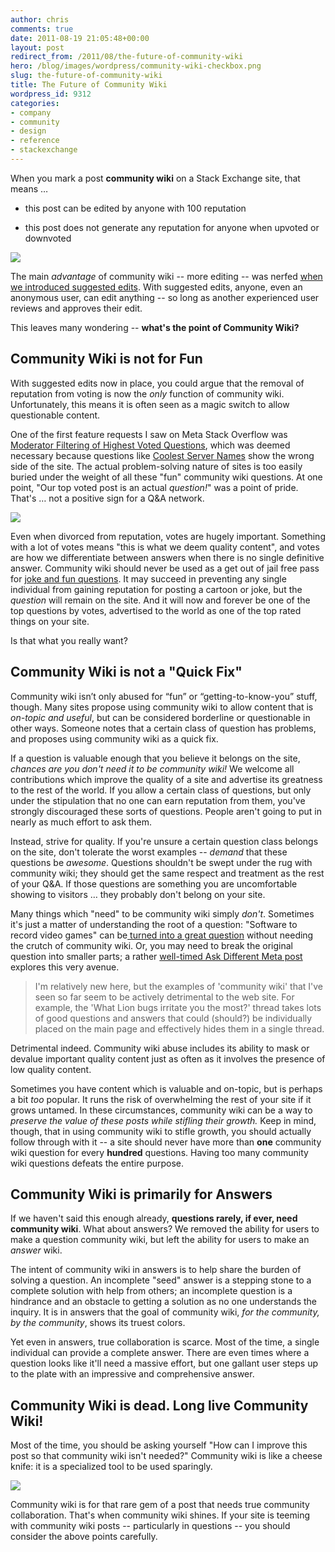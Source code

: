 ```yaml
---
author: chris
comments: true
date: 2011-08-19 21:05:48+00:00
layout: post
redirect_from: /2011/08/the-future-of-community-wiki
hero: /blog/images/wordpress/community-wiki-checkbox.png
slug: the-future-of-community-wiki
title: The Future of Community Wiki
wordpress_id: 9312
categories:
- company
- community
- design
- reference
- stackexchange
---
```


When you mark a post **community wiki** on a Stack Exchange site, that means …



	
  * this post can be edited by anyone with 100 reputation

	
  * this post does not generate any reputation for anyone when upvoted or downvoted



![](/blog/images/wordpress/community-wiki-checkbox.png)

The main _advantage_ of community wiki -- more editing -- was nerfed [when we introduced suggested edits](http://blog.stackoverflow.com/2011/02/suggested-edits-and-edit-review/). With suggested edits, anyone, even an anonymous user, can edit anything -- so long as another experienced user reviews and approves their edit.

This leaves many wondering -- **what's the point of Community Wiki?**


## Community Wiki is not for Fun


With suggested edits now in place, you could argue that the removal of reputation from voting is now the _only_ function of community wiki. Unfortunately, this means it is often seen as a magic switch to allow questionable content.

One of the first feature requests I saw on Meta Stack Overflow was [Moderator Filtering of Highest Voted Questions](//meta.stackoverflow.com/questions/51557/moderator-filtering-of-highest-voted-questions), which was deemed necessary because questions like [Coolest Server Names](http://serverfault.com/questions/45734/the-coolest-server-names) show the wrong side of the site. The actual problem-solving nature of sites is too easily buried under the weight of all these "fun" community wiki questions. At one point, "Our top voted post is an actual _question!_" was a point of pride. That's … not a positive sign for a Q&A network.

![](/blog/images/wordpress/get-out-of-jail-free-card.png)

Even when divorced from reputation, votes are hugely important. Something with a lot of votes means "this is what we deem quality content", and votes are how we differentiate between answers when there is no single definitive answer. Community wiki should never be used as a get out of jail free pass for [joke and fun questions](http://blog.stackoverflow.com/2010/01/stack-overflow-where-we-hate-fun/). It may succeed in preventing any single individual from gaining reputation for posting a cartoon or joke, but the _question_ will remain on the site. And it will now and forever be one of the top questions by votes, advertised to the world as one of the top rated things on your site.

Is that what you really want?


## Community Wiki is not a "Quick Fix"


Community wiki isn’t only abused for “fun” or “getting-to-know-you” stuff, though. Many sites propose using community wiki to allow content that is _on-topic and useful_, but can be considered borderline or questionable in other ways. Someone notes that a certain class of question has problems, and proposes using community wiki as a quick fix.

If a question is valuable enough that you believe it belongs on the site, _chances are you don't need it to be community wiki!_ We welcome all contributions which improve the quality of a site and advertise its greatness to the rest of the world. If you allow a certain class of questions, but only under the stipulation that no one can earn reputation from them, you've strongly discouraged these sorts of questions. People aren't going to put in nearly as much effort to ask them.

Instead, strive for quality. If you're unsure a certain question class belongs on the site, don't tolerate the worst examples -- _demand_ that these questions be _awesome_. Questions shouldn't be swept under the rug with community wiki; they should get the same respect and treatment as the rest of your Q&A. If those questions are something you are uncomfortable showing to visitors … they probably don't belong on your site.

Many things which "need" to be community wiki simply _don't_. Sometimes it's just a matter of understanding the root of a question: "Software to record video games" can be[ turned into a great question](http://gaming.stackexchange.com/questions/392/how-can-i-record-demos-of-my-gameplay) without needing the crutch of community wiki. Or, you may need to break the original question into smaller parts; a rather [well-timed Ask Different Meta post](http://meta.apple.stackexchange.com/questions/697/how-to-kill-off-community-wiki-entries) explores this very avenue.


<blockquote>I'm relatively new here, but the examples of 'community wiki' that I've seen so far seem to be actively detrimental to the web site. For example, the 'What Lion bugs irritate you the most?' thread takes lots of good questions and answers that could (should?) be individually placed on the main page and effectively hides them in a single thread.</blockquote>


Detrimental indeed. Community wiki abuse includes its ability to mask or devalue important quality content just as often as it involves the presence of low quality content.

Sometimes you have content which is valuable and on-topic, but is perhaps a bit _too_ popular. It runs the risk of overwhelming the rest of your site if it grows untamed. In these circumstances, community wiki can be a way to _preserve the value of these posts while stifling their growth._ Keep in mind, though, that in using community wiki to stifle growth, you should actually follow through with it -- a site should never have more than **one** community wiki question for every **hundred** questions. Having too many community wiki questions defeats the entire purpose.


## Community Wiki is primarily for Answers


If we haven't said this enough already, **questions rarely, if ever, need community wiki**. What about answers? We removed the ability for users to make a question community wiki, but left the ability for users to make an _answer_ wiki.

The intent of community wiki in answers is to help share the burden of solving a question. An incomplete "seed" answer is a stepping stone to a complete solution with help from others; an incomplete question is a hindrance and an obstacle to getting a solution as no one understands the inquiry. It is in answers that the goal of community wiki, _for the community, by the community_, shows its truest colors.

Yet even in answers, true collaboration is scarce. Most of the time, a single individual can provide a complete answer. There are even times where a question looks like it'll need a massive effort, but one gallant user steps up to the plate with an impressive and comprehensive answer.


## Community Wiki is dead. Long live Community Wiki!


Most of the time, you should be asking yourself "How can I improve this post so that community wiki isn't needed?" Community wiki is like a cheese knife: it is a specialized tool to be used sparingly.

![](/blog/images/wordpress/cheese-knife.jpg)

Community wiki is for that rare gem of a post that needs true community collaboration. That's when community wiki shines. If your site is teeming with community wiki posts -- particularly in questions -- you should consider the above points carefully.
